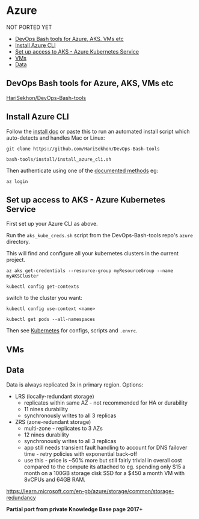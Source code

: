 # Azure

NOT PORTED YET

<!-- INDEX_START -->

- [DevOps Bash tools for Azure, AKS, VMs etc](#devops-bash-tools-for-azure-aks-vms-etc)
- [Install Azure CLI](#install-azure-cli)
- [Set up access to AKS - Azure Kubernetes Service](#set-up-access-to-aks---azure-kubernetes-service)
- [VMs](#vms)
- [Data](#data)

<!-- INDEX_END -->

## DevOps Bash tools for Azure, AKS, VMs etc

[HariSekhon/DevOps-Bash-tools](https://github.com/HariSekhon/DevOps-Bash-tools)

## Install Azure CLI

Follow the [install doc](https://learn.microsoft.com/en-us/cli/azure/install-azure-cli) or paste this to run an automated install script
which auto-detects and handles Mac or Linux:

```shell
git clone https://github.com/HariSekhon/DevOps-Bash-tools
```

```shell
bash-tools/install/install_azure_cli.sh
```

Then authenticate using one of the [documented methods](https://learn.microsoft.com/en-us/cli/azure/authenticate-azure-cli) eg:

```shell
az login
```

## Set up access to AKS - Azure Kubernetes Service

First set up your Azure CLI as above.

Run the `aks_kube_creds.sh` script from the DevOps-Bash-tools repo's `azure` directory.

This will find and configure all your kubernetes clusters in the current project.

```shell
az aks get-credentials --resource-group myResourceGroup --name myAKSCluster
```

```shell
kubectl config get-contexts
```

switch to the cluster you want:

```shell
kubectl config use-context <name>
```

```shell
kubectl get pods --all-namespaces
```

Then see [Kubernetes](kubernetes.md) for configs, scripts and `.envrc`.

## VMs

## Data

Data is always replicated 3x in primary region. Options:

- LRS (locally-redundant storage)
  - replicates within same AZ - not recommended for HA or durability
  - 11 nines durability
  - synchronously writes to all 3 replicas
- ZRS (zone-redundant storage)
  - multi-zone - replicates to 3 AZs
  - 12 nines durability
  - synchronously writes to all 3 replicas
  - app still needs transient fault handling to account for DNS failover time - retry policies with exponential back-off
  - use this - price is ~50% more but still fairly trivial in overall cost compared to the compute its attached to
    eg. spending only $15 a month on a 100GB storage disk SSD for a $450 a month VM with 8vCPUs and 64GB RAM.

<https://learn.microsoft.com/en-gb/azure/storage/common/storage-redundancy>

**Partial port from private Knowledge Base page 2017+**
